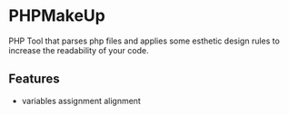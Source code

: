 PHPMakeUp
==========

PHP Tool that parses php files and applies some esthetic design rules to increase the readability of your code.

Features
--------

* variables assignment alignment